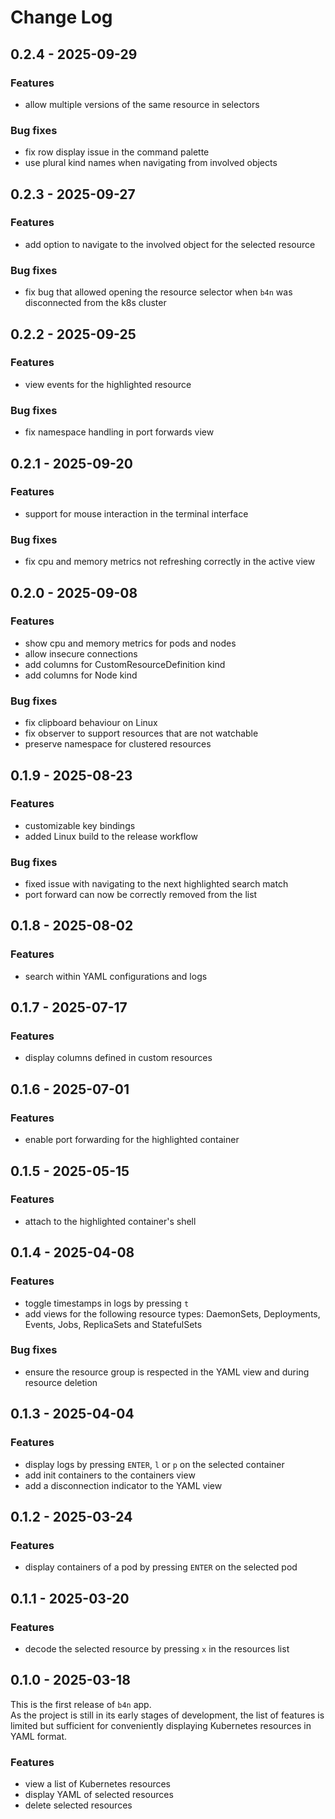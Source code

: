 # Change Log

## 0.2.4 - 2025-09-29

### Features

- allow multiple versions of the same resource in selectors

### Bug fixes

- fix row display issue in the command palette
- use plural kind names when navigating from involved objects

## 0.2.3 - 2025-09-27

### Features

- add option to navigate to the involved object for the selected resource

### Bug fixes

- fix bug that allowed opening the resource selector when `b4n` was disconnected from the k8s cluster

## 0.2.2 - 2025-09-25

### Features

- view events for the highlighted resource

### Bug fixes

- fix namespace handling in port forwards view

## 0.2.1 - 2025-09-20

### Features

- support for mouse interaction in the terminal interface

### Bug fixes

- fix cpu and memory metrics not refreshing correctly in the active view

## 0.2.0 - 2025-09-08

### Features

- show cpu and memory metrics for pods and nodes
- allow insecure connections
- add columns for CustomResourceDefinition kind
- add columns for Node kind

### Bug fixes

- fix clipboard behaviour on Linux
- fix observer to support resources that are not watchable
- preserve namespace for clustered resources

## 0.1.9 - 2025-08-23

### Features

- customizable key bindings
- added Linux build to the release workflow

### Bug fixes

- fixed issue with navigating to the next highlighted search match
- port forward can now be correctly removed from the list

## 0.1.8 - 2025-08-02

### Features

- search within YAML configurations and logs

## 0.1.7 - 2025-07-17

### Features

- display columns defined in custom resources

## 0.1.6 - 2025-07-01

### Features

- enable port forwarding for the highlighted container

## 0.1.5 - 2025-05-15

### Features

- attach to the highlighted container's shell

## 0.1.4 - 2025-04-08

### Features

- toggle timestamps in logs by pressing `t`
- add views for the following resource types: DaemonSets, Deployments, Events, Jobs, ReplicaSets and StatefulSets

### Bug fixes

- ensure the resource group is respected in the YAML view and during resource deletion

## 0.1.3 - 2025-04-04

### Features

- display logs by pressing `ENTER`, `l` or `p` on the selected container
- add init containers to the containers view
- add a disconnection indicator to the YAML view

## 0.1.2 - 2025-03-24

### Features

- display containers of a pod by pressing `ENTER` on the selected pod

## 0.1.1 - 2025-03-20

### Features

- decode the selected resource by pressing `x` in the resources list

## 0.1.0 - 2025-03-18

This is the first release of `b4n` app.  
As the project is still in its early stages of development, the list of features is limited but sufficient for conveniently displaying Kubernetes resources in YAML format.

### Features

- view a list of Kubernetes resources
- display YAML of selected resources
- delete selected resources
